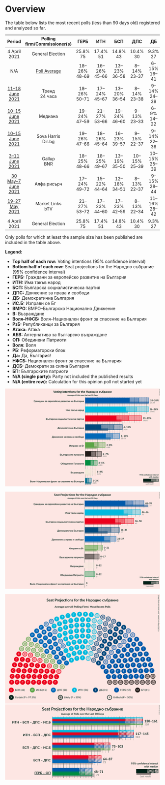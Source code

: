 # Overview

The table below lists the most recent polls (less than 90 days old) registered and analyzed so far.

| Period     | Polling firm/Commissioner(s) | ГЕРБ | ИТН | БСП | ДПС | ДБ | ИС.Б | ВМРО | В | Воля–НФСБ | РзБ | Атака | АБВ | ОП | Воля | РБ | Да | НФСБ | ДСБ | БП |
|:----------:|:----------------------------:|:--:|:--:|:--:|:--:|:--:|:--:|:--:|:--:|:--:|:--:|:--:|:--:|:--:|:--:|:--:|:--:|:--:|:--:|:--:|
| 4 April 2021 | General Election | 25.8% <br> 75 | 17.4% <br> 51 | 14.8% <br> 43 | 10.4% <br> 30 | 9.3% <br> 27 | 4.6% <br> 14 | 3.6% <br> 0 | 2.4% <br> 0 | 2.3% <br> 0 | 1.3% <br> 0 | 0.5% <br> 0 | 0.5% <br> 0 | 0.0% <br> 0 | 0.0% <br> 0 | 0.0% <br> 0 | 0.0% <br> 0 | 0.0% <br> 0 | 0.0% <br> 0 | 0.0% <br> 0 |
| N/A | [Poll Average](average.html) | 18–26% <br> 48–69 | 16–26% <br> 45–66 | 13–23% <br> 36–58 | 8–14% <br> 23–37 | 6–15% <br> 16–41 | 4–8% <br> 0–21 | N/A <br> N/A | 1–4% <br> 0–12 | 1–2% <br> 0 | N/A <br> N/A | N/A <br> N/A | N/A <br> N/A | 2–5% <br> 0–12 | N/A <br> N/A | N/A <br> N/A | N/A <br> N/A | N/A <br> N/A | N/A <br> N/A | 2–7% <br> 0–17 |
| [11–18 June 2021](2021-06-18-Тренд.html) | Тренд <br> 24 часа | 18–26% <br> 50–71 | 17–24% <br> 45–67 | 13–20% <br> 36–54 | 8–14% <br> 23–38 | 9–14% <br> 24–39 | 3–7% <br> 0–20 | N/A <br> N/A | 1–4% <br> 0–11 | N/A <br> N/A | N/A <br> N/A | N/A <br> N/A | N/A <br> N/A | N/A <br> N/A | N/A <br> N/A | N/A <br> N/A | N/A <br> N/A | N/A <br> N/A | N/A <br> N/A | 3–6% <br> 0–16 |
| [10–15 June 2021](2021-06-15-Медиана.html) | Медиана | 19–24% <br> 47–59 | 21–27% <br> 53–66 | 19–24% <br> 46–60 | 9–13% <br> 23–33 | 6–9% <br> 14–22 | 6–9% <br> 14–21 | N/A <br> N/A | 1–2% <br> 0 | N/A <br> N/A | N/A <br> N/A | N/A <br> N/A | N/A <br> N/A | N/A <br> N/A | N/A <br> N/A | N/A <br> N/A | N/A <br> N/A | N/A <br> N/A | N/A <br> N/A | 4–7% <br> 0–16 |
| [10–15 June 2021](2021-06-15-SovaHarris.html) | Sova Harris <br> Dir.bg | 19–26% <br> 47–66 | 18–26% <br> 45–64 | 16–23% <br> 39–57 | 9–15% <br> 22–37 | 9–14% <br> 22–36 | 4–8% <br> 0–19 | N/A <br> N/A | N/A <br> N/A | N/A <br> N/A | N/A <br> N/A | N/A <br> N/A | N/A <br> N/A | N/A <br> N/A | N/A <br> N/A | N/A <br> N/A | N/A <br> N/A | N/A <br> N/A | N/A <br> N/A | 3–7% <br> 0–18 |
| [3–11 June 2021](2021-06-11-Gallup.html) | Gallup <br> BNR | 18–25% <br> 48–66 | 18–25% <br> 49–67 | 13–19% <br> 35–50 | 10–15% <br> 25–39 | 10–15% <br> 25–39 | 4–8% <br> 11–20 | N/A <br> N/A | 2–4% <br> 0–12 | N/A <br> N/A | N/A <br> N/A | N/A <br> N/A | N/A <br> N/A | N/A <br> N/A | N/A <br> N/A | N/A <br> N/A | N/A <br> N/A | N/A <br> N/A | N/A <br> N/A | 2–5% <br> 0–14 |
| [30 May–7 June 2021](2021-06-07-Алфарисърч.html) | Алфа рисърч | 17–24% <br> 49–72 | 15–22% <br> 44–64 | 12–18% <br> 34–51 | 8–13% <br> 22–37 | 9–15% <br> 28–44 | 4–7% <br> 0–22 | N/A <br> N/A | 2–5% <br> 0–13 | N/A <br> N/A | N/A <br> N/A | N/A <br> N/A | N/A <br> N/A | N/A <br> N/A | N/A <br> N/A | N/A <br> N/A | N/A <br> N/A | N/A <br> N/A | N/A <br> N/A | 2–5% <br> 0–15 |
| [19–27 May 2021](2021-05-27-MarketLinks.html) | Market Links <br> bTV | 21–27% <br> 53–72 | 17–23% <br> 44–60 | 17–23% <br> 42–59 | 8–13% <br> 22–34 | 11–16% <br> 28–42 | 3–7% <br> 0–17 | N/A <br> N/A | 1–3% <br> 0 | 1–3% <br> 0 | N/A <br> N/A | N/A <br> N/A | N/A <br> N/A | 2–5% <br> 0–12 | N/A <br> N/A | N/A <br> N/A | N/A <br> N/A | N/A <br> N/A | N/A <br> N/A | N/A <br> N/A |
| 4 April 2021 | General Election | 25.8% <br> 75 | 17.4% <br> 51 | 14.8% <br> 43 | 10.4% <br> 30 | 9.3% <br> 27 | 4.6% <br> 14 | 3.6% <br> 0 | 2.4% <br> 0 | 2.3% <br> 0 | 1.3% <br> 0 | 0.5% <br> 0 | 0.5% <br> 0 | 0.0% <br> 0 | 0.0% <br> 0 | 0.0% <br> 0 | 0.0% <br> 0 | 0.0% <br> 0 | 0.0% <br> 0 | 0.0% <br> 0 |

Only polls for which at least the sample size has been published are included in the table above.

**Legend:**
+ **Top half of each row:** Voting intentions (95% confidence interval)
+ **Bottom half of each row:** Seat projections for the Народно събрание (95% confidence interval)
+ **ГЕРБ:** Граждани за европейско развитие на България
+ **ИТН:** Има такъв народ
+ **БСП:** Българска социалистическа партия
+ **ДПС:** Движение за права и свободи
+ **ДБ:** Демократична България
+ **ИС.Б:** Изправи се Бг
+ **ВМРО:** ВМРО–Българско Национално Движение
+ **В:** Възраждане
+ **Воля–НФСБ:** Воля–Национален фронт за спасение на България
+ **РзБ:** Републиканци за България
+ **Атака:** Атака
+ **АБВ:** Алтернатива за българско възраждане
+ **ОП:** Обединени Патриоти
+ **Воля:** Воля
+ **РБ:** Реформаторски блок
+ **Да:** Да, България!
+ **НФСБ:** Национален фронт за спасение на България
+ **ДСБ:** Демократи за силна България
+ **БП:** Българските патриоти
+ **N/A (single party):** Party not included the published results
+ **N/A (entire row):** Calculation for this opinion poll not started yet


![Graph with voting intentions not yet produced](average.png "Voting Intentions")

![Graph with seats not yet produced](average-seats.png "Seats")

![Graph with seating plan not yet produced](average-seating-plan.png "Seating Plan")
![Graph with coalitions seats not yet produced](average-coalitions-seats.png "Coalitions Seats")
